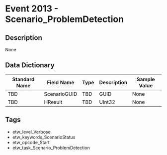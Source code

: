 # Event 2013 - Scenario_ProblemDetection

## Description
None

## Data Dictionary
|Standard Name|Field Name|Type|Description|Sample Value|
|---|---|---|---|---|
|TBD|ScenarioGUID|TBD|GUID|None|None|
|TBD|HResult|TBD|UInt32|None|None|

## Tags
* etw_level_Verbose
* etw_keywords_ScenarioStatus
* etw_opcode_Start
* etw_task_Scenario_ProblemDetection